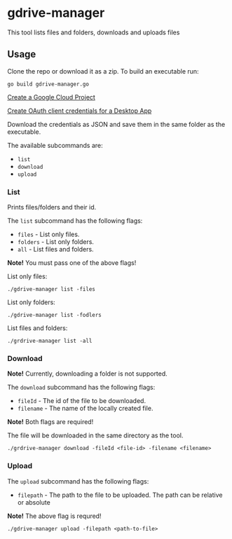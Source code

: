 # gdrive-manager

This tool lists files and folders, downloads and uploads files

## Usage

Clone the repo or download it as a zip.
To build an executable run:

```
go build gdrive-manager.go
```

[Create a Google Cloud Project](https://developers.google.com/workspaceguides/create-project)

[Create OAuth client credentials for a Desktop App](https://developers.google.com/workspace/guides/create-credentials#oauth-client-id)

Download the credentials as JSON and save them in the same folder as the
executable.

The available subcommands are:

- `list`
- `download`
- `upload`

### List

Prints files/folders and their id.

The `list` subcommand has the following flags:

- `files` - List only files.
- `folders` - List only folders.
- `all` - List files and folders.

**Note!** You must pass one of the above flags!

List only files:

```
./gdrive-manager list -files
```

List only folders:

```
./gdrive-manager list -fodlers
```

List files and folders:

```
./grdrive-manager list -all
```

### Download

**Note!** Currently, downloading a folder is not supported.

The `download` subcommand has the following flags:

- `fileId` - The id of the file to be downloaded.
- `filename` - The name of the locally created file.

**Note!** Both flags are required!

The file will be downloaded in the same directory as the tool.

```
./grdrive-manager download -fileId <file-id> -filename <filename>
```

### Upload

The `upload` subcommand has the following flags:

- `filepath` - The path to the file to be uploaded. The path can be
relative or absolute

**Note!** The above flag is requred!

```
./gdrive-manager upload -filepath <path-to-file>
```

